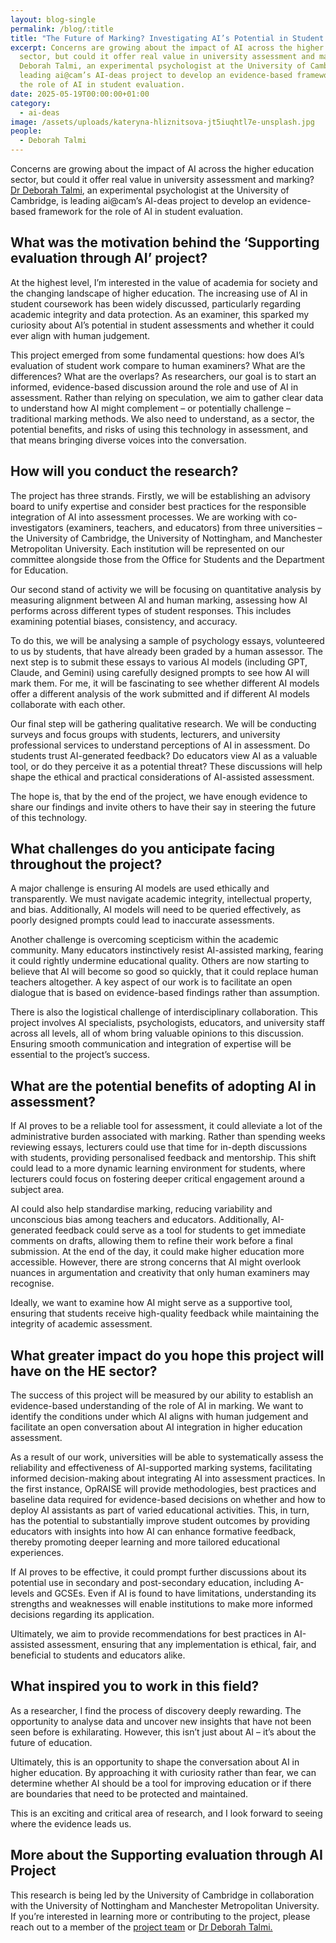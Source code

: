 ```yaml
---
layout: blog-single
permalink: /blog/:title
title: "The Future of Marking? Investigating AI’s Potential in Student Assessment "
excerpt: Concerns are growing about the impact of AI across the higher education
  sector, but could it offer real value in university assessment and marking? Dr
  Deborah Talmi, an experimental psychologist at the University of Cambridge, is
  leading ai@cam’s AI-deas project to develop an evidence-based framework for
  the role of AI in student evaluation.
date: 2025-05-19T00:00:00+01:00
category:
  - ai-deas
image: /assets/uploads/kateryna-hliznitsova-jt5iuqhtl7e-unsplash.jpg
people:
  - Deborah Talmi
---
```

Concerns are growing about the impact of AI across the higher education sector, but could it offer real value in university assessment and marking? [Dr Deborah Talmi](https://www.psychol.cam.ac.uk/staff/dr-deborah-talmi), an experimental psychologist at the University of Cambridge, is leading ai@cam’s AI-deas project to develop an evidence-based framework for the role of AI in student evaluation.

## What was the motivation behind the ‘Supporting evaluation through AI’ project?

At the highest level, I’m interested in the value of academia for society and the changing landscape of higher education. The increasing use of AI in student coursework has been widely discussed, particularly regarding academic integrity and data protection. As an examiner, this sparked my curiosity about AI’s potential in student assessments and whether it could ever align with human judgement.

This project emerged from some fundamental questions: how does AI’s evaluation of student work compare to human examiners? What are the differences? What are the overlaps? As researchers, our goal is to start an informed, evidence-based discussion around the role and use of AI in assessment. Rather than relying on speculation, we aim to gather clear data to understand how AI might complement – or potentially challenge – traditional marking methods. We also need to understand, as a sector, the potential benefits, and risks of using this technology in assessment, and that means bringing diverse voices into the conversation.

## How will you conduct the research?

The project has three strands. Firstly, we will be establishing an advisory board to unify expertise and consider best practices for the responsible integration of AI into assessment processes. We are working with co-investigators (examiners, teachers, and educators) from three universities – the University of Cambridge, the University of Nottingham, and Manchester Metropolitan University. Each institution will be represented on our committee alongside those from the Office for Students and the Department for Education.

Our second stand of activity we will be focusing on quantitative analysis by measuring alignment between AI and human marking, assessing how AI performs across different types of student responses. This includes examining potential biases, consistency, and accuracy.

To do this, we will be analysing a sample of psychology essays, volunteered to us by students, that have already been graded by a human assessor. The next step is to submit these essays to various AI models (including GPT, Claude, and Gemini) using carefully designed prompts to see how AI will mark them. For me, it will be fascinating to see whether different AI models offer a different analysis of the work submitted and if different AI models collaborate with each other.

Our final step will be gathering qualitative research. We will be conducting surveys and focus groups with students, lecturers, and university professional services to understand perceptions of AI in assessment. Do students trust AI-generated feedback? Do educators view AI as a valuable tool, or do they perceive it as a potential threat? These discussions will help shape the ethical and practical considerations of AI-assisted assessment.

The hope is, that by the end of the project, we have enough evidence to share our findings and invite others to have their say in steering the future of this technology.

## What challenges do you anticipate facing throughout the project?

A major challenge is ensuring AI models are used ethically and transparently. We must navigate academic integrity, intellectual property, and bias. Additionally, AI models will need to be queried effectively, as poorly designed prompts could lead to inaccurate assessments.

Another challenge is overcoming scepticism within the academic community. Many educators instinctively resist AI-assisted marking, fearing it could rightly undermine educational quality. Others are now starting to believe that AI will become so good so quickly, that it could replace human teachers altogether. A key aspect of our work is to facilitate an open dialogue that is based on evidence-based findings rather than assumption.

There is also the logistical challenge of interdisciplinary collaboration. This project involves AI specialists, psychologists, educators, and university staff across all levels, all of whom bring valuable opinions to this discussion. Ensuring smooth communication and integration of expertise will be essential to the project’s success.

## What are the potential benefits of adopting AI in assessment?

If AI proves to be a reliable tool for assessment, it could alleviate a lot of the administrative burden associated with marking. Rather than spending weeks reviewing essays, lecturers could use that time for in-depth discussions with students, providing personalised feedback and mentorship. This shift could lead to a more dynamic learning environment for students, where lecturers could focus on fostering deeper critical engagement around a subject area.

AI could also help standardise marking, reducing variability and unconscious bias among teachers and educators. Additionally, AI-generated feedback could serve as a tool for students to get immediate comments on drafts, allowing them to refine their work before a final submission. At the end of the day, it could make higher education more accessible. However, there are strong concerns that AI might overlook nuances in argumentation and creativity that only human examiners may recognise.

Ideally, we want to examine how AI might serve as a supportive tool, ensuring that students receive high-quality feedback while maintaining the integrity of academic assessment.

## What greater impact do you hope this project will have on the HE sector?

The success of this project will be measured by our ability to establish an evidence-based understanding of the role of AI in marking. We want to identify the conditions under which AI aligns with human judgement and facilitate an open conversation about AI integration in higher education assessment.

As a result of our work, universities will be able to systematically assess the reliability and effectiveness of AI-supported marking systems, facilitating informed decision-making about integrating AI into assessment practices. In the first instance, OpRAISE will provide methodologies, best practices and baseline data required for evidence-based decisions on whether and how to deploy AI assistants as part of varied educational activities. This, in turn, has the potential to substantially improve student outcomes by providing educators with insights into how AI can enhance formative feedback, thereby promoting deeper learning and more tailored educational experiences.

If AI proves to be effective, it could prompt further discussions about its potential use in secondary and post-secondary education, including A-levels and GCSEs. Even if AI is found to have limitations, understanding its strengths and weaknesses will enable institutions to make more informed decisions regarding its application.

Ultimately, we aim to provide recommendations for best practices in AI-assisted assessment, ensuring that any implementation is ethical, fair, and beneficial to students and educators alike.

## What inspired you to work in this field?

As a researcher, I find the process of discovery deeply rewarding. The opportunity to analyse data and uncover new insights that have not been seen before is exhilarating. However, this isn’t just about AI – it’s about the future of education.

Ultimately, this is an opportunity to shape the conversation about AI in higher education. By approaching it with curiosity rather than fear, we can determine whether AI should be a tool for improving education or if there are boundaries that need to be protected and maintained.

This is an exciting and critical area of research, and I look forward to seeing where the evidence leads us.

## M﻿ore about the Supporting evaluation through AI Project

This research is being led by the University of Cambridge in collaboration with the University of Nottingham and Manchester Metropolitan University. If you’re interested in learning more or contributing to the project, please reach out to a member of the [project team](https://ai.cam.ac.uk/projects/supporting-evaluation-through-ai) or [Dr Deborah Talmi.](dt492@cam.ac.uk)